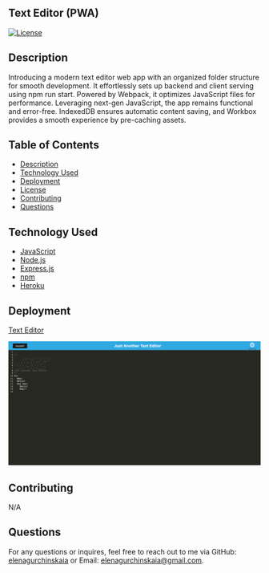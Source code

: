 ## Text Editor (PWA)

[![License](https://img.shields.io/badge/License-MIT-yellow.svg)](https://opensource.org/licenses/MIT)

## Description

Introducing a modern text editor web app with an organized folder structure for smooth development. It effortlessly sets up backend and client serving using npm run start. Powered by Webpack, it optimizes JavaScript files for performance. Leveraging next-gen JavaScript, the app remains functional and error-free. IndexedDB ensures automatic content saving, and Workbox provides a smooth experience by pre-caching assets.

## Table of Contents

- [Description](#description)
- [Technology Used](#technology-used)
- [Deployment](#deployment)
- [License](#text-editor)
- [Contributing](#contributing)
- [Questions](#questions)

## Technology Used

- [JavaScript](https://developer.mozilla.org/en-US/docs/Web/JavaScript)
- [Node.js](https://nodejs.org/en)
- [Express.js](https://expressjs.com/)
- [npm](https://www.npmjs.com/)
- [Heroku](https://www.heroku.com/platform)

## Deployment

[Text Editor](https://elenas-text-editor-88a9e38cd9e8.herokuapp.com/)

![alt text](./client/src/images/text-editor.png)

## Contributing

N/A

## Questions

For any questions or inquires, feel free to reach out to me via GitHub:
[elenagurchinskaia](https://github.com/elenagurchinskaia) or Email: elenagurchinskaia@gmail.com.

